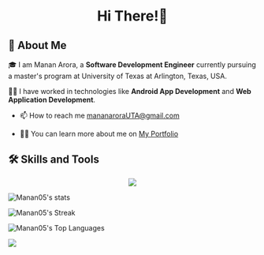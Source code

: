 <h1 align="center">Hi There!👋</h1>

## 🚀 About Me
🎓 I am Manan Arora, a **Software Development Engineer** currently pursuing a master's program at University of Texas at Arlington, Texas, USA.

👨‍💻 I have worked in technologies like **Android App Development** and **Web Application Development**.

- 📫 How to reach me [mananaroraUTA@gmail.com](mailto:mananaroraUTA@gmail.com)

- 👨‍💻 You can learn more about me on [My Portfolio](https://manan05.github.io/)

</p>

## 🛠️ Skills and Tools
<p align="center">
  <a href="https://skillicons.dev">
    <img src="https://skillicons.dev/icons?i=ae,androidstudio,aws,bootstrap,c,cpp,css,django,docker,eclipse,firebase,gcp,git,github,html,idea,java,js,kotlin,kubernetes,linux,mysql,nodejs,ps,py,vscode" />
  </a>
</p>

![Manan05's stats](https://github-readme-stats.vercel.app/api?username=MANAN05&theme=tokyonight&show_icons=true&hide_border=false&count_private=true)

![Manan05's Streak](https://github-readme-streak-stats.herokuapp.com/?user=MANAN05&theme=tokyonight&hide_border=false)

![Manan05's Top Languages](https://github-readme-stats.vercel.app/api/top-langs/?username=MANAN05&theme=tokyonight&show_icons=true&hide_border=false&layout=compact)

![](https://komarev.com/ghpvc/?username=manan05&color=orange&style=for-the-badge&label=Tech+Bros)
